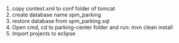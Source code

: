 1. copy context.xml to conf folder of tomcat
2. create database name spm_parking
3. restore database from spm_parking.sql
4. Open cmd, cd to parking-center folder and run: mvn clean install
5. Import projects to eclipse
